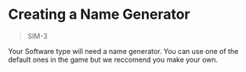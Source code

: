 # Creating a Name Generator

> SIM-3

Your Software type will need a name generator. You can use one of the default ones in the game but we reccomend you make your own.

